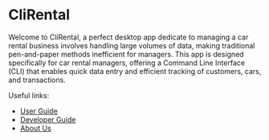 # CliRental

Welcome to CliRental, a perfect desktop app dedicate to managing  a car rental business involves handling large volumes 
of data, making traditional pen-and-paper methods inefficient for managers. This app is designed specifically for car 
rental managers, offering a Command Line Interface (CLI) that enables quick data entry and efficient tracking of 
customers, cars, and transactions.

Useful links:
* [User Guide](UserGuide.md)
* [Developer Guide](DeveloperGuide.md)
* [About Us](AboutUs.md)

